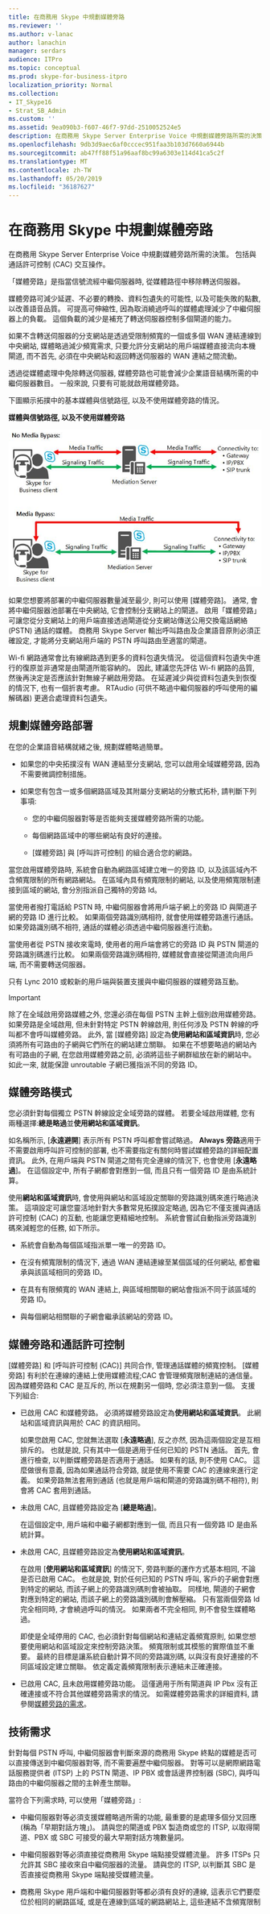 ```yaml
---
title: 在商務用 Skype 中規劃媒體旁路
ms.reviewer: ''
ms.author: v-lanac
author: lanachin
manager: serdars
audience: ITPro
ms.topic: conceptual
ms.prod: skype-for-business-itpro
localization_priority: Normal
ms.collection:
- IT_Skype16
- Strat_SB_Admin
ms.custom: ''
ms.assetid: 9ea090b3-f607-46f7-97dd-2510052524e5
description: 在商務用 Skype Server Enterprise Voice 中規劃媒體旁路所需的決策。 包括與通話許可控制 (CAC) 交互操作。
ms.openlocfilehash: 9db3d9aec6af0cccec951faa3b103d7660a6944b
ms.sourcegitcommit: ab47ff88f51a96aaf8bc99a6303e114d41ca5c2f
ms.translationtype: MT
ms.contentlocale: zh-TW
ms.lasthandoff: 05/20/2019
ms.locfileid: "36187627"
---
```

# <a name="plan-for-media-bypass-in-skype-for-business"></a>在商務用 Skype 中規劃媒體旁路

在商務用 Skype Server Enterprise Voice 中規劃媒體旁路所需的決策。 包括與通話許可控制 (CAC) 交互操作。

「媒體旁路」是指當信號流經中繼伺服器時, 從媒體路徑中移除轉送伺服器。

媒體旁路可減少延遲、不必要的轉換、資料包遺失的可能性, 以及可能失敗的點數, 以改善語音品質。 可提高可伸縮性, 因為取消繞過呼叫的媒體處理減少了中繼伺服器上的負載。 這個負載的減少是補充了轉送伺服器控制多個閘道的能力。

 如果不含轉送伺服器的分支網站是透過受限制頻寬的一個或多個 WAN 連結連線到中央網站, 媒體略過減少頻寬需求, 只要允許分支網站的用戶端媒體直接流向本機閘道, 而不首先, 必須在中央網站和返回轉送伺服器的 WAN 連結之間流動。

透過從媒體處理中免除轉送伺服器, 媒體旁路也可能會減少企業語音結構所需的中繼伺服器數目。 一般來說, 只要有可能就啟用媒體旁路。

下圖顯示拓撲中的基本媒體與信號路徑, 以及不使用媒體旁路的情況。

**媒體與信號路徑, 以及不使用媒體旁路**

![強制語音 CAC 媒體旁路連線](../../media/Plan_CS_VoiceCAC_enforcementofconnectionstoPSTN.jpg)

如果您想要將部署的中繼伺服器數量減至最少, 則可以使用 [媒體旁路]。 通常, 會將中繼伺服器池部署在中央網站, 它會控制分支網站上的閘道。 啟用「媒體旁路」可讓您從分支網站上的用戶端直接透過閘道從分支網站傳送公用交換電話網絡 (PSTN) 通話的媒體。 商務用 Skype Server 輸出呼叫路由及企業語音原則必須正確設定, 才能將分支網站用戶端的 PSTN 呼叫路由至適當的閘道。

Wi-fi 網路通常會比有線網路遇到更多的資料包遺失情況。 從這個資料包遺失中進行的復原並非通常是由閘道所能容納的。 因此, 建議您先評估 Wi-fi 網路的品質, 然後再決定是否應該針對無線子網啟用旁路。 在延遲減少與從資料包遺失到恢復的情況下, 也有一個折衷考慮。 RTAudio (可供不略過中繼伺服器的呼叫使用的編解碼器) 更適合處理資料包遺失。

## <a name="planning-your-media-bypass-deployment"></a>規劃媒體旁路部署

在您的企業語音結構就緒之後, 規劃媒體略過簡單。

- 如果您的中央拓撲沒有 WAN 連結至分支網站, 您可以啟用全域媒體旁路, 因為不需要微調控制措施。

- 如果您有包含一或多個網路區域及其附屬分支網站的分散式拓朴, 請判斷下列事項:

  - 您的中繼伺服器對等是否能夠支援媒體旁路所需的功能。

  - 每個網路區域中的哪些網站有良好的連接。

  - [媒體旁路] 與 [呼叫許可控制] 的組合適合您的網路。

當您啟用媒體旁路時, 系統會自動為網路區域建立唯一的旁路 ID, 以及該區域內不含頻寬限制的所有網路網站。 在區域內具有頻寬限制的網站, 以及使用頻寬限制連接到區域的網站, 會分別指派自己獨特的旁路 Id。

當使用者撥打電話給 PSTN 時, 中繼伺服器會將用戶端子網上的旁路 ID 與閘道子網的旁路 ID 進行比較。 如果兩個旁路識別碼相符, 就會使用媒體旁路進行通話。 如果旁路識別碼不相符, 通話的媒體必須透過中繼伺服器進行流動。

當使用者從 PSTN 接收來電時, 使用者的用戶端會將它的旁路 ID 與 PSTN 閘道的旁路識別碼進行比較。 如果兩個旁路識別碼相符, 媒體就會直接從閘道流向用戶端, 而不需要轉送伺服器。

只有 Lync 2010 或較新的用戶端與裝置支援與中繼伺服器的媒體旁路互動。

> [!IMPORTANT]
> 除了在全域啟用旁路媒體之外, 您還必須在每個 PSTN 主幹上個別啟用媒體旁路。 如果旁路是全域啟用, 但未針對特定 PSTN 幹線啟用, 則任何涉及 PSTN 幹線的呼叫都不會呼叫媒體旁路。 此外, 當 [媒體旁路] 設定為**使用網站和區域資訊**時, 您必須將所有可路由的子網與它們所在的網站建立關聯。 如果在不想要略過的網站內有可路由的子網, 在您啟用媒體旁路之前, 必須將這些子網群組放在新的網站中。 如此一來, 就能保證 unroutable 子網已獲指派不同的旁路 ID。

## <a name="media-bypass-modes"></a>媒體旁路模式

您必須針對每個獨立 PSTN 幹線設定全域旁路的媒體。 若要全域啟用媒體, 您有兩種選擇:**總是略過**並**使用網站和區域資訊**。

如名稱所示, [**永遠避開**] 表示所有 PSTN 呼叫都會嘗試略過。 **Always 旁路**適用于不需要啟用呼叫許可控制的部署, 也不需要指定有關何時嘗試媒體旁路的詳細配置資訊。 此外, 在用戶端與 PSTN 閘道之間有完全連線的情況下, 也會使用 [**永遠略過**]。 在這個設定中, 所有子網都會對應到一個, 而且只有一個旁路 ID 是由系統計算。

使用**網站和區域資訊**時, 會使用與網站和區域設定關聯的旁路識別碼來進行略過決策。 這項設定可讓您靈活地針對大多數常見拓撲設定略過, 因為它不僅支援與通話許可控制 (CAC) 的互動, 也能讓您更精細地控制。 系統會嘗試自動指派旁路識別碼來減輕您的任務, 如下所示。

- 系統會自動為每個區域指派單一唯一的旁路 ID。

- 在沒有頻寬限制的情況下, 通過 WAN 連結連線至某個區域的任何網站, 都會繼承與該區域相同的旁路 ID。

- 在具有有限頻寬的 WAN 連結上, 與區域相關聯的網站會指派不同于該區域的旁路 ID。

- 與每個網站相關聯的子網會繼承該網站的旁路 ID。

## <a name="media-bypass-and-call-admission-control"></a>媒體旁路和通話許可控制

[媒體旁路] 和 [呼叫許可控制 (CAC)] 共同合作, 管理通話媒體的頻寬控制。 [媒體旁路] 有利於在連線的連結上使用媒體流程;CAC 會管理頻寬限制連結的通信量。 因為媒體旁路和 CAC 是互斥的, 所以在規劃另一個時, 您必須注意到一個。 支援下列組合:

- 已啟用 CAC 和媒體旁路。 必須將媒體旁路設定為**使用網站和區域資訊**。 此網站和區域資訊與用於 CAC 的資訊相同。

    如果您啟用 CAC, 您就無法選取 [**永遠略過**], 反之亦然, 因為這兩個設定是互相排斥的。 也就是說, 只有其中一個是適用于任何已知的 PSTN 通話。 首先, 會進行檢查, 以判斷媒體旁路是否適用于通話。 如果有的話, 則不使用 CAC。 這麼做很有意義, 因為如果通話符合旁路, 就是使用不需要 CAC 的連線來進行定義。 如果旁路無法套用到通話 (也就是用戶端和閘道的旁路識別碼不相符), 則會將 CAC 套用到通話。

- 未啟用 CAC, 且媒體旁路設定為 [**總是略過**]。

    在這個設定中, 用戶端和中繼子網都對應到一個, 而且只有一個旁路 ID 是由系統計算。

- 未啟用 CAC, 且媒體旁路設定為**使用網站和區域資訊**。

    在啟用 [**使用網站和區域資訊**] 的情況下, 旁路判斷的運作方式基本相同, 不論是否已啟用 CAC。 也就是說, 對於任何已知的 PSTN 呼叫, 客戶的子網會對應到特定的網站, 而該子網上的旁路識別碼則會被抽取。 同樣地, 閘道的子網會對應到特定的網站, 而該子網上的旁路識別碼則會解壓縮。 只有當兩個旁路 Id 完全相同時, 才會繞過呼叫的情況。 如果兩者不完全相同, 則不會發生媒體略過。

    即使是全域停用的 CAC, 也必須針對每個網站和連結定義頻寬原則, 如果您想要使用網站和區域設定來控制旁路決策。 頻寬限制或其模態的實際值並不重要。 最終的目標是讓系統自動計算不同的旁路識別碼, 以與沒有良好連接的不同區域設定建立關聯。 依定義定義頻寬限制表示連結未正確連接。

- 已啟用 CAC, 且未啟用媒體旁路功能。 這僅適用于所有閘道與 IP Pbx 沒有正確連接或不符合其他媒體旁路需求的情況。 如需媒體旁路需求的詳細資料, 請參閱[媒體旁路的需求](https://technet.microsoft.com/library/6162a204-0e7c-460a-8eb2-e592c6590a8a.aspx)。

## <a name="technical-requirements"></a>技術需求

針對每個 PSTN 呼叫, 中繼伺服器會判斷來源的商務用 Skype 終點的媒體是否可以直接傳送到中繼伺服器對等, 而不需要遍歷中繼伺服器。 對等可以是網際網路電話服務提供者 (ITSP) 上的 PSTN 閘道、IP PBX 或會話邊界控制器 (SBC), 與呼叫路由的中繼伺服器之間的主幹產生關聯。

當符合下列需求時, 可以使用「媒體旁路」:

- 中繼伺服器對等必須支援媒體略過所需的功能, 最重要的是處理多個分叉回應 (稱為「早期對話方塊」)。 請與您的閘道或 PBX 製造商或您的 ITSP, 以取得閘道、PBX 或 SBC 可接受的最大早期對話方塊數量詞。

- 中繼伺服器對等必須直接從商務用 Skype 端點接受媒體流量。 許多 ITSPs 只允許其 SBC 接收來自中繼伺服器的流量。 請與您的 ITSP, 以判斷其 SBC 是否直接從商務用 Skype 端點接受媒體流量。

- 商務用 Skype 用戶端和中繼伺服器對等都必須有良好的連線, 這表示它們要麼位於相同的網路區域, 或是在連線到區域的網路網站上, 這些連結不含頻寬限制


